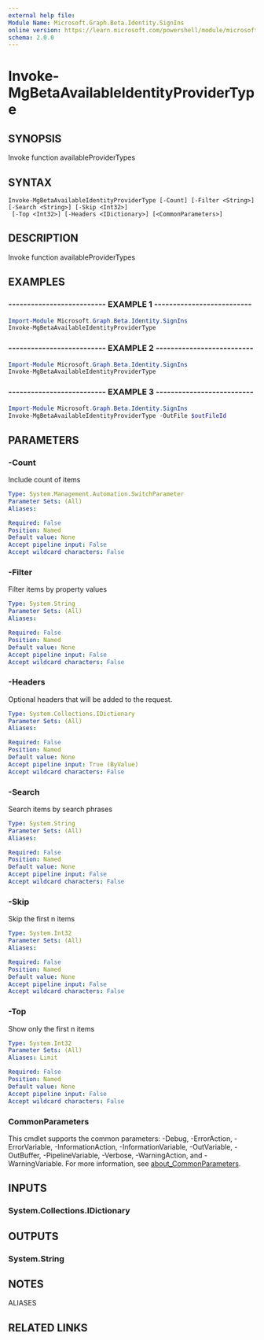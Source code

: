 ```yaml
---
external help file:
Module Name: Microsoft.Graph.Beta.Identity.SignIns
online version: https://learn.microsoft.com/powershell/module/microsoft.graph.beta.identity.signins/invoke-mgbetaavailableidentityprovidertype
schema: 2.0.0
---
```


# Invoke-MgBetaAvailableIdentityProviderType

## SYNOPSIS
Invoke function availableProviderTypes

## SYNTAX

```
Invoke-MgBetaAvailableIdentityProviderType [-Count] [-Filter <String>] [-Search <String>] [-Skip <Int32>]
 [-Top <Int32>] [-Headers <IDictionary>] [<CommonParameters>]
```

## DESCRIPTION
Invoke function availableProviderTypes

## EXAMPLES

### -------------------------- EXAMPLE 1 --------------------------
```powershell
Import-Module Microsoft.Graph.Beta.Identity.SignIns
Invoke-MgBetaAvailableIdentityProviderType
```



### -------------------------- EXAMPLE 2 --------------------------
```powershell
Import-Module Microsoft.Graph.Beta.Identity.SignIns
Invoke-MgBetaAvailableIdentityProviderType
```



### -------------------------- EXAMPLE 3 --------------------------
```powershell
Import-Module Microsoft.Graph.Beta.Identity.SignIns
Invoke-MgBetaAvailableIdentityProviderType -OutFile $outFileId
```



## PARAMETERS

### -Count
Include count of items

```yaml
Type: System.Management.Automation.SwitchParameter
Parameter Sets: (All)
Aliases:

Required: False
Position: Named
Default value: None
Accept pipeline input: False
Accept wildcard characters: False
```

### -Filter
Filter items by property values

```yaml
Type: System.String
Parameter Sets: (All)
Aliases:

Required: False
Position: Named
Default value: None
Accept pipeline input: False
Accept wildcard characters: False
```

### -Headers
Optional headers that will be added to the request.

```yaml
Type: System.Collections.IDictionary
Parameter Sets: (All)
Aliases:

Required: False
Position: Named
Default value: None
Accept pipeline input: True (ByValue)
Accept wildcard characters: False
```

### -Search
Search items by search phrases

```yaml
Type: System.String
Parameter Sets: (All)
Aliases:

Required: False
Position: Named
Default value: None
Accept pipeline input: False
Accept wildcard characters: False
```

### -Skip
Skip the first n items

```yaml
Type: System.Int32
Parameter Sets: (All)
Aliases:

Required: False
Position: Named
Default value: None
Accept pipeline input: False
Accept wildcard characters: False
```

### -Top
Show only the first n items

```yaml
Type: System.Int32
Parameter Sets: (All)
Aliases: Limit

Required: False
Position: Named
Default value: None
Accept pipeline input: False
Accept wildcard characters: False
```

### CommonParameters
This cmdlet supports the common parameters: -Debug, -ErrorAction, -ErrorVariable, -InformationAction, -InformationVariable, -OutVariable, -OutBuffer, -PipelineVariable, -Verbose, -WarningAction, and -WarningVariable. For more information, see [about_CommonParameters](http://go.microsoft.com/fwlink/?LinkID=113216).

## INPUTS

### System.Collections.IDictionary

## OUTPUTS

### System.String

## NOTES

ALIASES

## RELATED LINKS

